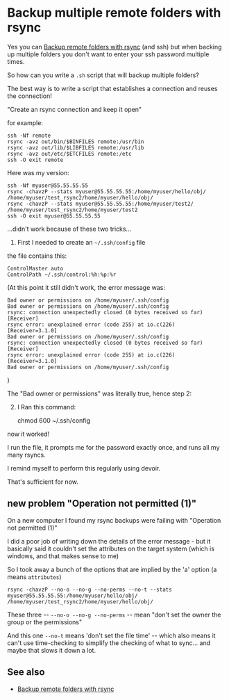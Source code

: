 ﻿# Backup multiple remote folders with rsync

Yes you can [Backup remote folders with rsync](backup_remote_folders_with_rsync.md) (and ssh) but when backing up multiple folders you don't want to enter your ssh password multiple times.

So how can you write a `.sh` script that will backup multiple folders?

The best way is to write a script that establishes a connection and reuses the connection!

"Create an rsync connection and keep it open"

for example:

	ssh -Nf remote
	rsync -avz out/bin/$BINFILES remote:/usr/bin
	rsync -avz out/lib/$LIBFILES remote:/usr/lib
	rsync -avz out/etc/$ETCFILES remote:/etc
	ssh -O exit remote

Here was my version:

	ssh -Nf myuser@55.55.55.55
	rsync -chavzP --stats myuser@55.55.55.55:/home/myuser/hello/obj/ /home/myuser/test_rsync2/home/myuser/hello/obj/
	rsync -chavzP --stats myuser@55.55.55.55:/home/myuser/test2/ /home/myuser/test_rsync2/home/myuser/test2
	ssh -O exit myuser@55.55.55.55

...didn't work because of these two tricks...

1. First I needed to create an `~/.ssh/config` file

the file contains this:

	ControlMaster auto
	ControlPath ~/.ssh/control:%h:%p:%r

(At this point it still didn't work, the error message was:

	Bad owner or permissions on /home/myuser/.ssh/config
	Bad owner or permissions on /home/myuser/.ssh/config
	rsync: connection unexpectedly closed (0 bytes received so far) [Receiver]
	rsync error: unexplained error (code 255) at io.c(226) [Receiver=3.1.0]
	Bad owner or permissions on /home/myuser/.ssh/config
	rsync: connection unexpectedly closed (0 bytes received so far) [Receiver]
	rsync error: unexplained error (code 255) at io.c(226) [Receiver=3.1.0]
	Bad owner or permissions on /home/myuser/.ssh/config
)

The "Bad owner or permissions" was literally true, hence step 2:

2. I Ran this command:

	chmod 600 ~/.ssh/config

now it worked!

I run the file, it prompts me for the password exactly once, and runs all my many rsyncs.

I remind myself to perform this regularly using devoir.

That's sufficient for now.

## new problem "Operation not permitted (1)"

On a new computer I found my rsync backups were failing with "Operation not permitted (1)"

I did a poor job of writing down the details of the error message - but it basically said it couldn't set the attributes on the target system (which is windows, and that makes sense to me)

So I took away a bunch of the options that are implied by the 'a' option (a means `attributes`)

	rsync -chavzP --no-o --no-g --no-perms --no-t --stats myuser@55.55.55.55:/home/myuser/hello/obj/ /home/myuser/test_rsync2/home/myuser/hello/obj/

These three -- `--no-o --no-g --no-perms` -- mean "don't set the owner the group or the permissions"

And this one `--no-t` means 'don't set the file time' -- which also means it can't use time-checking to simplify the checking of what to sync... and maybe that slows it down a lot.

## See also

* [Backup remote folders with rsync](backup_remote_folders_with_rsync.md)